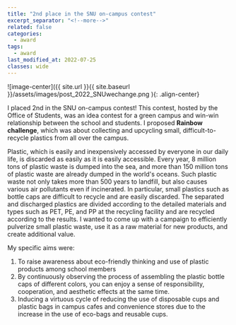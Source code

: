 ```yaml
---
title: "2nd place in the SNU on-campus contest"
excerpt_separator: "<!--more-->"
related: false
categories:
  - award
tags:
  - award
last_modified_at: 2022-07-25
classes: wide
---
```

![image-center]({{ site.url }}{{ site.baseurl }}/assets/images/post_2022_SNUwechange.png ){: .align-center}

I placed 2nd in the SNU on-campus contest! This contest, hosted by the Office of Students, was an idea contest for a green campus and win-win relationship between the school and students. I proposed **Rainbow challenge**, which was about collecting and upcycling small, difficult-to-recycle plastics from all over the campus. 

Plastic, which is easily and inexpensively accessed by everyone in our daily life, is discarded as easily as it is easily accessible. Every year, 8 million tons of plastic waste is dumped into the sea, and more than 150 million tons of plastic waste are already dumped in the world's oceans. Such plastic waste not only takes more than 500 years to landfill, but also causes various air pollutants even if incinerated. In particular, small plastics such as bottle caps are difficult to recycle and are easily discarded. The separated and discharged plastics are divided according to the detailed materials and types such as PET, PE, and PP at the recycling facility and are recycled according to the results. I wanted to come up with a campaign to efficiently pulverize small plastic waste, use it as a raw material for new products, and create additional value. 

My specific aims were: 

1) To raise awareness about eco-friendly thinking and use of plastic products among school members  
2) By continuously observing the process of assembling the plastic bottle caps of different colors, you can enjoy a sense of responsibility, cooperation, and aesthetic effects at the same time.  
3) Inducing a virtuous cycle of reducing the use of disposable cups and plastic bags in campus cafes and convenience stores due to the increase in the use of eco-bags and reusable cups.  
